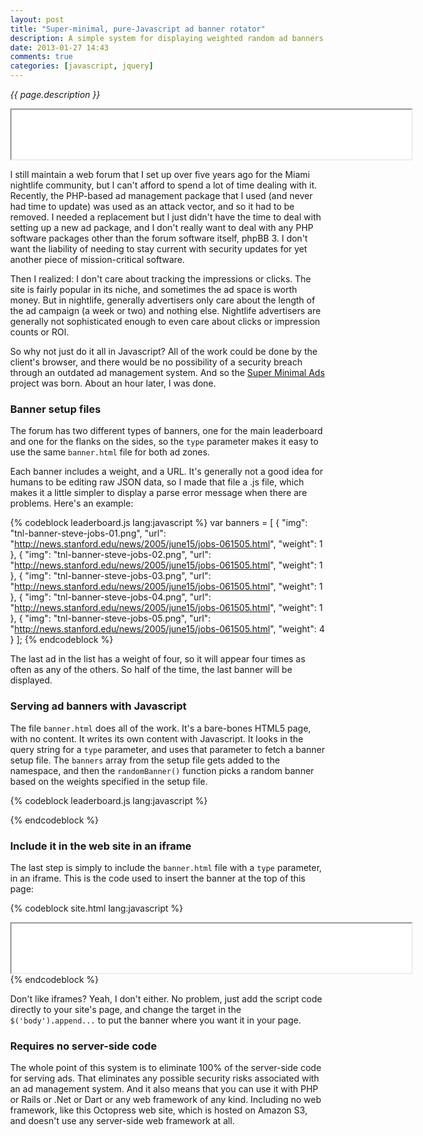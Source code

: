 ```yaml
---
layout: post
title: "Super-minimal, pure-Javascript ad banner rotator"
description: A simple system for displaying weighted random ad banners, for when you don't really care about impression or click tracking.
date: 2013-01-27 14:43
comments: true
categories: [javascript, jquery]
---
```


_{{ page.description }}_

<iframe width="640" height="79" src="/super-minimal-ads/banner.html?type=leaderboard"></iframe>

I still maintain a web forum that I set up over five years ago for the Miami nightlife community, but I can't afford to spend a lot of time dealing with it.  Recently, the PHP-based ad management package that I used (and never had time to update) was used as an attack vector, and so it had to be removed.  I needed a replacement but I just didn't have the time to deal with setting up a new ad package, and I don't really want to deal with any PHP software packages other than the forum software itself, phpBB 3.  I don't want the liability of needing to stay current with security updates for yet another piece of mission-critical software.

Then I realized: I don't care about tracking the impressions or clicks.  The site is fairly popular in its niche, and sometimes the ad space is worth money.  But in nightlife, generally advertisers only care about the length of the ad campaign (a week or two) and nothing else.  Nightlife advertisers are generally not sophisticated enough to even care about clicks or impression counts or ROI.

So why not just do it all in Javascript?  All of the work could be done by the client's browser, and there would be no possibility of a security breach through an outdated ad management system.  And so the [Super Minimal Ads](https://github.com/endymion/super-minimal-ads) project was born.  About an hour later, I was done.

<!-- more -->

### Banner setup files

The forum has two different types of banners, one for the main leaderboard and one for the flanks on the sides, so the ```type``` parameter makes it easy to use the same ```banner.html``` file for both ad zones.

Each banner includes a weight, and a URL.  It's generally not a good idea for humans to be editing raw JSON data, so I made that file a .js file, which makes it a little simpler to display a parse error message when there are problems.  Here's an example:

{% codeblock leaderboard.js lang:javascript %}
var banners = [
  {
    "img": "tnl-banner-steve-jobs-01.png",
    "url": "http://news.stanford.edu/news/2005/june15/jobs-061505.html",
    "weight": 1
  },
  {
    "img": "tnl-banner-steve-jobs-02.png",
    "url": "http://news.stanford.edu/news/2005/june15/jobs-061505.html",
    "weight": 1
  },
  {
    "img": "tnl-banner-steve-jobs-03.png",
    "url": "http://news.stanford.edu/news/2005/june15/jobs-061505.html",
    "weight": 1
  },
  {
    "img": "tnl-banner-steve-jobs-04.png",
    "url": "http://news.stanford.edu/news/2005/june15/jobs-061505.html",
    "weight": 1
  },
  {
    "img": "tnl-banner-steve-jobs-05.png",
    "url": "http://news.stanford.edu/news/2005/june15/jobs-061505.html",
    "weight": 4
  }
];
{% endcodeblock %}

The last ad in the list has a weight of four, so it will appear four times as often as any of the others.  So half of the time, the last banner will be displayed.

### Serving ad banners with Javascript

The file ```banner.html``` does all of the work.  It's a bare-bones HTML5 page, with no content.  It writes its own content with Javascript.  It looks in the query string for a ```type``` parameter, and uses that parameter to fetch a banner setup file.  The ```banners``` array from the setup file gets added to the namespace, and then the ```randomBanner()``` function picks a random banner based on the weights specified in the setup file.

{% codeblock leaderboard.js lang:javascript %}
<!doctype html>
<meta charset=utf-8>
<title>ad banners</title>
<style>
body { margin: 0; }
</style>
<script src="//ajax.googleapis.com/ajax/libs/jquery/1.8.3/jquery.min.js"></script>
<script>

var filename = getURLParameter("type")+".js";
jQuery.getScript(filename, function(){
  var banner = randomBanner();
  $('body').append("<a target=\"tnl_ad\" href=\""+banner["url"]+"\"><img src=\"banners/"+banner["img"]+"\"></a>");
})
  .fail(function(jqxhr, settings, exception) {
    console.log("Error parsing " + filename + ": " + exception.message);
  }
)

function randomBanner() {
    var totalWeight = 0, cummulativeWeight = 0, i;
    // Add up the weights.
    for (i = 0; i < banners.length; i++) {
        totalWeight += banners[i]["weight"];
    }
    console.log("Total weight: " + totalWeight);
    var random = Math.floor(Math.random() * totalWeight);
    // Find which bucket the random value is in.
    for (i = 0; i < banners.length; i++) {
        cummulativeWeight += banners[i]["weight"];
        if (random < cummulativeWeight) {
            return(banners[i]);
        }
    }
}

function getURLParameter(name){
  return decodeURI((RegExp(name + '=' + '(.+?)(&|$)').exec(location.search)||[,null])[1]);
}
</script>
{% endcodeblock %}

### Include it in the web site in an iframe

The last step is simply to include the ```banner.html``` file with a ```type``` parameter, in an iframe.  This is the code used to insert the banner at the top of this page:

{% codeblock site.html lang:javascript %}
<iframe width="640" height="79" src="/super-minimal-ads/banner.html?type=leaderboard"></iframe>
{% endcodeblock %}

Don't like iframes?  Yeah, I don't either.  No problem, just add the script code directly to your site's page, and change the target in the ```$('body').append...``` to put the banner where you want it in your page.

### Requires no server-side code

The whole point of this system is to eliminate 100% of the server-side code for serving ads.  That eliminates any possible security risks associated with an ad management system.  And it also means that you can use it with PHP or Rails or .Net or Dart or any web framework of any kind.  Including no web framework, like this Octopress web site, which is hosted on Amazon S3, and doesn't use any server-side web framework at all.